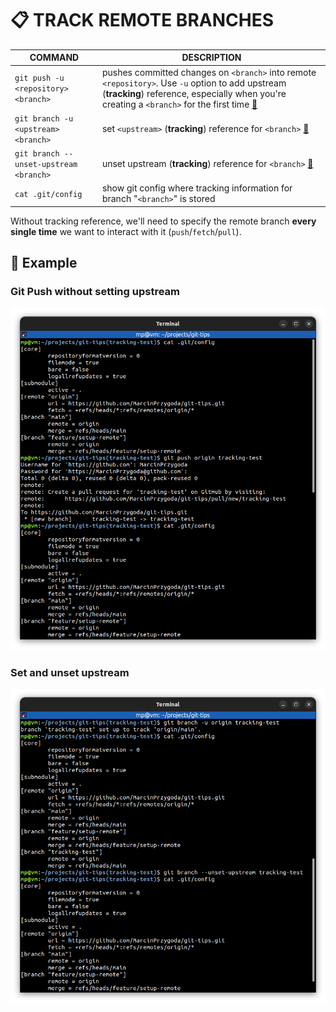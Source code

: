 # 📋 TRACK REMOTE BRANCHES

| COMMAND                                | DESCRIPTION                                                                                                                                                                                                                          |
| -------------------------------------- | ------------------------------------------------------------------------------------------------------------------------------------------------------------------------------------------------------------------------------------ |
| `git push -u <repository> <branch>`    | pushes committed changes on `<branch>` into remote `<repository>`. Use `-u` option to add upstream (**tracking**) reference, especially when you're creating a `<branch>` for the first time [🔗](#git-push-without-setting-upstream) |
| `git branch -u <upstream> <branch>`    | set `<upstream>` (**tracking**) reference for `<branch>` [🔗](#set-and-unset-upstream)                                                                                                                                                |
| `git branch --unset-upstream <branch>` | unset upstream (**tracking**) reference for `<branch>` [🔗](#set-and-unset-upstream)                                                                                                                                                  |
| `cat .git/config`                      | show git config where tracking information for branch "`<branch>`" is stored                                                                                                                                                         |

Without tracking reference, we'll need to specify the remote branch **every single time** we want to interact with it (`push`/`fetch`/`pull`).

## 📌 Example

### Git Push without setting upstream

![](images/git-push-no-upstream.png)

### Set and unset upstream

![](images/git-branch-upstream.png)